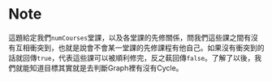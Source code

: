 # Note

這題給定我們`numCourses`堂課，以及各堂課的先修關係，問我們這些課之間有沒有互相衝突到，也就是說會不會某一堂課的先修課程有他自己。如果沒有衝突到的話就回傳`true`，代表這些課可以被順利修完，反之蓻回傳`false`。了解了以後，我們就能知道目標其實就是去判斷Graph裡有沒有Cycle。
